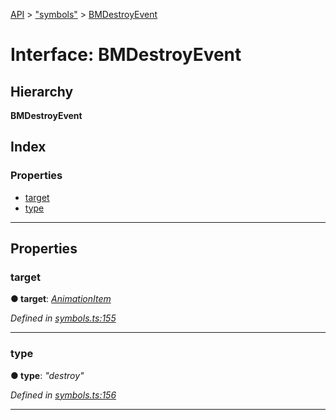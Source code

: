 [API](../README.md) > ["symbols"](../modules/_symbols_.md) > [BMDestroyEvent](../interfaces/_symbols_.bmdestroyevent.md)

# Interface: BMDestroyEvent

## Hierarchy

**BMDestroyEvent**

## Index

### Properties

* [target](_symbols_.bmdestroyevent.md#target)
* [type](_symbols_.bmdestroyevent.md#type)

---

## Properties

<a id="target"></a>

###  target

**● target**: *[AnimationItem](_symbols_.animationitem.md)*

*Defined in [symbols.ts:155](https://github.com/ngx-lottie/ngx-lottie/blob/2a463f9/src/lottie/src/symbols.ts#L155)*

___
<a id="type"></a>

###  type

**● type**: *"destroy"*

*Defined in [symbols.ts:156](https://github.com/ngx-lottie/ngx-lottie/blob/2a463f9/src/lottie/src/symbols.ts#L156)*

___

